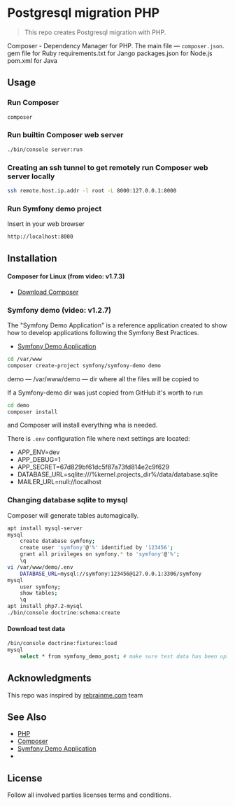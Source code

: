 # Postgresql migration PHP

> This repo creates Postgresql migration with PHP.   

Composer - Dependency Manager for PHP.
The main file — `composer.json`.
 gem file for Ruby
requirements.txt for Jango
packages.json for Node.js
pom.xml for Java

## Usage 
### Run Composer
```bash
composer
```
### Run builtin Composer web server
```bash
./bin/console server:run
```
### Creating an ssh tunnel to get remotely run Composer web server locally 
```bash
ssh remote.host.ip.addr -l root -L 8000:127.0.0.1:8000
```
### Run Symfony demo project
Insert in your web browser
```bash
http://localhost:8000
```

## Installation
#### Composer for Linux (from video: v1.7.3)
- [Download Composer](https://getcomposer.org/download)

### Symfony demo (video: v1.2.7)
The "Symfony Demo Application" is a reference application created to show how to develop applications following the Symfony Best Practices.

- [Symfony Demo Application](https://github.com/symfony/demo)

```bash
cd /var/www
composer create-project symfony/symfony-demo demo
```
demo — /var/www/demo — dir where all the files will be copied to

If a Symfony-demo dir was just copied from GitHub it's worth to run
```bash
cd demo
composer install
```
and Composer will install everything wha is needed.

There is `.env` configuration file where next settings are located:
- APP_ENV=dev
- APP_DEBUG=1
- APP_SECRET=67d829bf61dc5f87a73fd814e2c9f629
- DATABASE_URL=sqlite:///%kernel.projects_dir%/data/database.sqlite
- MAILER_URL=null://localhost

### Changing database sqlite to mysql
Composer will generate tables automagically.
```bash
apt install mysql-server
mysql
    create database symfony;
    create user 'symfony'@'%' identified by '123456';
    grant all privileges on symfony.* to 'symfony'@'%';
    \q
vi /var/www/demo/.env
    DATABASE_URL=mysql://symfony:123456@127.0.0.1:3306/symfony
mysql
    user symfony;
    show tables;
    \q
apt install php7.2-mysql    
./bin/console doctrine:schema:create    

```
#### Download test data
```bash
/bin/console doctrine:fixtures:load
mysql
    select * from symfony_demo_post; # make sure test data has been uploaded to the table
```
## Acknowledgments

This repo was inspired by [rebrainme.com](https://rebrainme.com) team

## See Also
- [PHP](https://www.php.net/)
- [Composer](https://getcomposer.org)
- [Symfony Demo Application](https://github.com/symfony/demo)
- []()

## License
Follow all involved parties licenses terms and conditions.